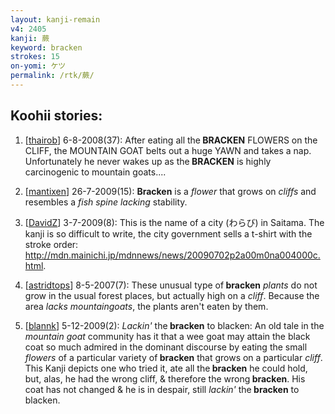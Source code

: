 ```yaml
---
layout: kanji-remain
v4: 2405
kanji: 蕨
keyword: bracken
strokes: 15
on-yomi: ケツ
permalink: /rtk/蕨/
---
```


## Koohii stories: 

1) [<a href="http://kanji.koohii.com/profile/thairob">thairob</a>] 6-8-2008(37): After eating all the<strong> BRACKEN</strong> FLOWERS on the CLIFF, the MOUNTAIN GOAT belts out a huge YAWN and takes a nap. Unfortunately he never wakes up as the<strong> BRACKEN</strong> is highly carcinogenic to mountain goats....

2) [<a href="http://kanji.koohii.com/profile/mantixen">mantixen</a>] 26-7-2009(15): <strong>Bracken</strong> is a <em>flower</em> that grows on <em>cliffs</em> and resembles a <em>fish spine</em> <em>lacking</em> stability.

3) [<a href="http://kanji.koohii.com/profile/DavidZ">DavidZ</a>] 3-7-2009(8): This is the name of a city (わらび) in Saitama. The kanji is so difficult to write, the city government sells a t-shirt with the stroke order: <a href="http://mdn.mainichi.jp/mdnnews/news/20090702p2a00m0na004000c.html">http://mdn.mainichi.jp/mdnnews/news/20090702p2a00m0na004000c.html</a>.

4) [<a href="http://kanji.koohii.com/profile/astridtops">astridtops</a>] 8-5-2007(7): These unusual type of<strong> bracken</strong> <em>plants</em> do not grow in the usual forest places, but actually high on a <em>cliff</em>. Because the area <em>lacks</em> <em>mountaingoats</em>, the plants aren&#039;t eaten by them.

5) [<a href="http://kanji.koohii.com/profile/blannk">blannk</a>] 5-12-2009(2): <em>Lackin&#039;</em> the<strong> bracken</strong> to blacken: An old tale in the <em>mountain goat</em> community has it that a wee goat may attain the black coat so much admired in the dominant discourse by eating the small <em>flowers</em> of a particular variety of<strong> bracken</strong> that grows on a particular <em>cliff</em>. This Kanji depicts one who tried it, ate all the<strong> bracken</strong> he could hold, but, alas, he had the wrong cliff, &amp; therefore the wrong<strong> bracken</strong>. His coat has not changed &amp; he is in despair, still <em>lackin&#039;</em> the<strong> bracken</strong> to blacken.

